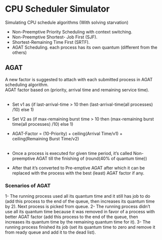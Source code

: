 # CPU Scheduler Simulator
Simulating CPU schedule algorithms (With solving starvation) <br />
* Non-Preemptive Priority Scheduling with context switching.
* Non-Preemptive Shortest- Job First (SJF).
* Shortest-Remaining Time First (SRTF).
* AGAT Scheduling.
  each process has its own quantum (different from the others)  <br />
  
## AGAT
A new factor is suggested to attach with each submitted process in AGAT scheduling algorithm. <br />
AGAT factor based on (priority, arrival time and remaining service time).  <br /><br />

* Set v1 as (if last-arrival-time > 10 then (last-arrival-time(all processes) /10) else 1)
* Set V2 as (if max-remaining burst time > 10 then (max-remaining burst time(all processes) /10) else 1)
* AGAT-Factor = (10-Priority) + ceiling(Arrival Time/v1) + ceiling(Remaining Burst Time/v2) <br /><br />

* Once a process is executed for given time period, it’s called Non-preemptive AGAT till the finishing of (round(40% of quantum time))
* After that it’s converted to Pre-emptive AGAT after which it can be replaced with the process with the best (least) AGAT factor if any.
  
  
### Scenarios of AGAT
1- The running process used all its quantum time and it still has job to do (add this process to the end of the queue, then increases its quantum time by 2).
 Next process is picked from queue.
2- The running process didn’t use all its quantum time because it was removed in favor of a process with better AGAT factor (add this process to the end of the queue,
then increases its quantum time by the remaining quantum time for it).
3- The running process finished its job (set its quantum time to zero and remove it from ready queue and add it to the dead list).
